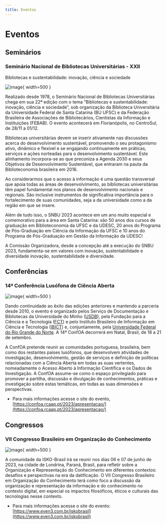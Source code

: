 ```yaml
---
title: Eventos
---
```


# Eventos

## Seminários

### Seminário Nacional de Bibliotecas Universitárias - XXII

Bibliotecas e sustentabilidade: inovação, ciência e sociedade

![image](https://github.com/grupo-briet/grupo-briet.github.io/assets/126488864/fc6b0dab-237f-427c-82f2-70daedc29a30){ width=500 }

Realizado desde 1978, o Seminário Nacional de Bibliotecas Universitárias chega em sua 22ª edição com o tema “Bibliotecas e sustentabilidade: inovação, ciência e sociedade”, sob organização da Biblioteca Universitária da Universidade Federal de Santa Catarina (BU UFSC) e da Federação Brasileira de Associações de Bibliotecários, Cientistas da Informação e Instituições (FEBAB). O evento acontecerá em Florianópolis, no CentroSul, de 28/11 a 01/12.

Bibliotecas universitárias devem se inserir ativamente nas discussões acerca do desenvolvimento sustentável, promovendo o seu protagonismo ativo, dinâmico e flexível e se engajando continuamente em práticas, serviços e ações norteadas para o desenvolvimento sustentável. Este alinhamento incorpora-se ao que preconiza a Agenda 2030 e seus Objetivos de Desenvolvimento Sustentável, que entraram na pauta da Biblioteconomia brasileira em 2016.

Ao considerarmos que o acesso à informação é uma questão transversal que apoia todas as áreas de desenvolvimento, as bibliotecas universitárias têm papel fundamental nos planos de desenvolvimento nacionais e regionais. São inclusive instrumentos de significativa importância para o fortalecimento de suas comunidades, seja a da universidade como a da região em que se insere.

Além de tudo isso, o SNBU 2023 acontece em um ano muito especial e comemorativo para a área em Santa Catarina: são 50 anos dos cursos de graduação em Biblioteconomia da UFSC e da UDESC, 20 anos do Programa de Pós-Graduação em Ciência da Informação da UFSC e 10 anos do Programa de Pós-Graduação em Gestão da Informação da UDESC!

A Comissão Organizadora, desde a concepção até a execução do SNBU 2023, fundamenta-se em valores com inovação, sustentabilidade e diversidade inovação, sustentabilidade e diversidade.

## Conferências

### 14ª Conferência Lusófona de Ciência Aberta

![image](https://github.com/grupo-briet/grupo-briet.github.io/assets/20596966/cce10b58-3183-4ccd-a482-437834cae884){ width=500 }

Dando continuidade ao êxito das edições anteriores e mantendo a parceria desde 2010, o evento é organizado pelos Serviço de Documentação e Bibliotecas da Universidade do Minho ([USDB](http://www.sdum.uminho.pt/)), pela Fundação para a Ciência e a Tecnologia ([FCT](http://www.fct.pt/)) e pelo Instituto Brasileiro de Informação em Ciência e Tecnologia ([IBICT](http://www.ibict.br/)) e, conjuntamente, pela [Universidade Federal do Rio Grande do Norte](https://www.ufrn.br/).  A 14ª ConfOA decorrerá em Natal, Brasil, de 18 a 21 de setembro.

A ConfOA pretende reunir as comunidades portuguesa, brasileira, bem como dos restantes países lusófonos, que desenvolvem atividades de investigação, desenvolvimento, gestão de serviços e definição de políticas relacionadas com a Ciência Aberta em todas as suas vertentes, nomeadamente o Acesso Aberto à Informação Científica e os Dados de Investigação. A ConfOA assume-se como o espaço privilegiado para promover a partilha, discussão e divulgação de conhecimentos, práticas e investigação sobre estas temáticas, em todas as suas dimensões e perspectivas.

- Para mais informações acesse o site do evento, [https://confoa.rcaap.pt/2023/apresentacao/](https://confoa.rcaap.pt/2023/apresentacao/)

## Congressos

### VII Congresso Brasileiro em Organização do Conhecimento

![image](https://github.com/grupo-briet/grupo-briet.github.io/assets/20596966/f56e5ad0-7f10-4d5c-8292-21e305510dd0){ width=500 }

A comunidade da ISKO-Brasil irá se reunir nos dias 06 e 07 de junho de 2023, na cidade de Londrina, Paraná, Brasil, para refletir sobre a Organização e Representação do Conhecimento em diferentes contextos: desafios e perspectivas na era da datificação. O VII Congresso Brasileiro em Organização do Conhecimento terá como foco a discussão da organização e representação da informação e do conhecimento no contexto digital, em especial os impactos filosóficos, éticos e culturais das tecnologias nesse contexto.

- Para mais informações acesse o site do evento: [https://www.even3.com.br/iskobrasil](https://www.even3.com.br/iskobrasil)
